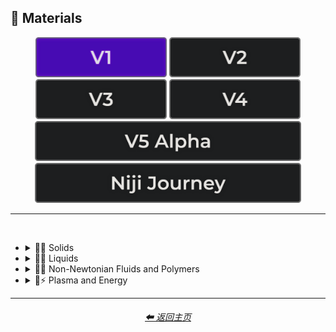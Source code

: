 <h2>🧱 Materials</h2>

<div align="center">

[<img src="/Images/Repo_Parts/Buttons/Version_Buttons/button_version_V1_active.webp?raw=true" alt="MidJourney V1" height="64" />](/Pages/MJ_V1/Style_Pages/Sphere/Materials.md)
[<img src="/Images/Repo_Parts/Buttons/Version_Buttons/button_version_V2_inactive.webp?raw=true" alt="MidJourney V2" height="64" />](/Pages/MJ_V2/Style_Pages/Sphere/Materials.md)
[<img src="/Images/Repo_Parts/Buttons/Version_Buttons/button_version_V3_inactive.webp?raw=true" alt="MidJourney V3" height="64" />](/Pages/MJ_V3/Style_Pages/Sphere/Materials.md)
[<img src="/Images/Repo_Parts/Buttons/Version_Buttons/button_version_V4_inactive.webp?raw=true" alt="MidJourney V4" height="64" />](/Pages/MJ_V4/Style_Pages/Just_The_Style/Materials.md)
<br>
[<img src="/Images/Repo_Parts/Buttons/Version_Buttons/button_version_V5_Alpha_inactive_half.webp?raw=true" alt="MidJourney V5" height="64" />](/Pages/MJ_V5/Style_Pages/Just_The_Style/Materials.md)
[<img src="/Images/Repo_Parts/Buttons/Version_Buttons/button_version_niji_inactive_half.webp?raw=true" alt="Niji Journey" height="64" />](/Pages/Niji_Journey/Style_Pages/Materials.md)


</div>

<hr>
<br>


- <details><summary>🧱💎 Solids</summary><p>

  - <details><summary>🧱🌳 Wood and Paper</summary><p><div align="center">

    | Wooden |
    | :-: |
    | <img src="/Images/MJ_V1/Midjourney_Styles_(sphere)/sphere_Wooden.webp?raw=true" width="256" /> |

    <br>
    
    | Cardboard | Paperboard |
    | :-: | :-: |
    | <img src="/Images/MJ_V1/Midjourney_Styles_(sphere)/sphere_Cardboard.webp?raw=true" width="256" /> | <img src="/Images/MJ_V1/Midjourney_Styles_(sphere)/sphere_Paperboard.webp?raw=true" width="256" /> |

    <br>
    
    | Paper | Construction Paper |
    | :-: | :-: |
    | <img src="/Images/MJ_V1/Midjourney_Styles_(sphere)/sphere_Paper.webp?raw=true" width="256" /> | <img src="/Images/MJ_V1/Midjourney_Styles_(sphere)/sphere_Construction_Paper.webp?raw=true" width="256" /> |

    <br>
    
    | Tissue Paper | Graph Paper | Kraft Paper |
    | :-: | :-: | :-: |
    | <img src="/Images/MJ_V1/Midjourney_Styles_(sphere)/sphere_Tissue_Paper.webp?raw=true" width="256" /> | <img src="/Images/MJ_V1/Midjourney_Styles_(sphere)/sphere_Graph_Paper.webp?raw=true" width="256" /> | <img src="/Images/MJ_V1/Midjourney_Styles_(sphere)/sphere_Kraft_Paper.webp?raw=true" width="256" /> |

    <br>
    
    | Wrapping Paper |
    | :-: |
    | <img src="/Images/MJ_V1/Midjourney_Styles_(sphere)/sphere_Wrapping_Paper.webp?raw=true" width="256" /> |

    </div></p></details>

  - <details><summary>🧱⛱ Soils</summary><p><div align="center">

    | Dirt | Clay |
    | :-: | :-: |
    | <img src="/Images/MJ_V1/Midjourney_Styles_(sphere)/sphere_Dirt.webp?raw=true" width="256" /> | <img src="/Images/MJ_V1/Midjourney_Styles_(sphere)/sphere_Clay.webp?raw=true" width="256" /> | 
    
    <br>
    
    | Mud | Mud Brick |
    | :-: | :-: |
    | <img src="/Images/MJ_V1/Midjourney_Styles_(sphere)/sphere_Mud.webp?raw=true" width="256" /> | <img src="/Images/MJ_V1/Midjourney_Styles_(sphere)/sphere_Mud_Brick.webp?raw=true" width="256" /> |
    
    <br>
    
    | Sand |
    | :-: |
    | <img src="/Images/MJ_V1/Midjourney_Styles_(sphere)/sphere_Sand.webp?raw=true" width="256" /> |

    </div></p></details>


  - <details><summary>🧱⛏ Stone and Minerals</summary><p><div align="center">

    | Stone | Cobblestone |
    | :-: | :-: |
    | <img src="/Images/MJ_V1/Midjourney_Styles_(sphere)/sphere_Stone.webp?raw=true" width="256" /> | <img src="/Images/MJ_V1/Midjourney_Styles_(sphere)/sphere_Cobblestone.webp?raw=true" width="256" /> |
    
    <br>
    
    | Sandstone | Basalt |
    | :-: | :-: |
    | <img src="/Images/MJ_V1/Midjourney_Styles_(sphere)/sphere_Sandstone.webp?raw=true" width="256" /> | <img src="/Images/MJ_V1/Midjourney_Styles_(sphere)/sphere_Basalt.webp?raw=true" width="256" /> |
    
    <br>
    
    | Marble |
    | :-: |
    | <img src="/Images/MJ_V1/Midjourney_Styles_(sphere)/sphere_Marble.webp?raw=true" width="256" /> |

    <br>
    
    | Brick |
    | :-: |
    | <img src="/Images/MJ_V1/Midjourney_Styles_(sphere)/sphere_Brick.webp?raw=true" width="256" /> |

    </div></p></details>


  - <details><summary>🧱🔩 Metal</summary><p><div align="center">

    | Metal | Liquid Metal |
    | :-: | :-: |
    | <img src="/Images/MJ_V1/Midjourney_Styles_(sphere)/sphere_Metal.webp?raw=true" width="256" /> | <img src="/Images/MJ_V1/Midjourney_Styles_(sphere)/sphere_Liquid_Metal.webp?raw=true" width="256" /> |
    
    <br>
    
    | Pewter | Copper |
    | :-: | :-: |
    | <img src="/Images/MJ_V1/Midjourney_Styles_(sphere)/sphere_Pewter.webp?raw=true" width="256" /> | <img src="/Images/MJ_V1/Midjourney_Styles_(sphere)/sphere_Copper.webp?raw=true" width="256" /> |
    
    <br>
    
    | Aluminum | Brushed Aluminum |
    | :-: | :-: |
    | <img src="/Images/MJ_V1/Midjourney_Styles_(sphere)/sphere_Aluminum.webp?raw=true" width="256" /> | <img src="/Images/MJ_V1/Midjourney_Styles_(sphere)/sphere_Brushed_Aluminum.webp?raw=true" width="256" /> |
    
    <br>

    | Bronze | Brass |
    | :-: | :-: |
    | <img src="/Images/MJ_V1/Midjourney_Styles_(sphere)/sphere_Bronze.webp?raw=true" width="256" /> | <img src="/Images/MJ_V1/Midjourney_Styles_(sphere)/sphere_Brass.webp?raw=true" width="256" /> |
    
    <br>
    
    | Iron |
    | :-: |
    | <img src="/Images/MJ_V1/Midjourney_Styles_(sphere)/sphere_Iron.webp?raw=true" width="256" /> |
    
    <br>
    
    | Steel | Stainless Steel |
    | :-: | :-: |
    | <img src="/Images/MJ_V1/Midjourney_Styles_(sphere)/sphere_Steel.webp?raw=true" width="256" /> | <img src="/Images/MJ_V1/Midjourney_Styles_(sphere)/sphere_Stainless_Steel.webp?raw=true" width="256" /> |
    
    <br>
    
    | Titanium | Anodized Titanium |
    | :-: | :-: |
    | <img src="/Images/MJ_V1/Midjourney_Styles_(sphere)/sphere_Titanium.webp?raw=true" width="256" /> | <img src="/Images/MJ_V1/Midjourney_Styles_(sphere)/sphere_Anodized_Titanium.webp?raw=true" width="256" /> |

    <br>
    
    | Silver |
    | :-: |
    | <img src="/Images/MJ_V1/Midjourney_Styles_(sphere)/sphere_Silver.webp?raw=true" width="256" /> |
    
    <br>
    
    | Gold | Platinum |
    | :-: | :-: |
    | <img src="/Images/MJ_V1/Midjourney_Styles_(sphere)/sphere_Gold.webp?raw=true" width="256" /> | <img src="/Images/MJ_V1/Midjourney_Styles_(sphere)/sphere_Platinum.webp?raw=true" width="256" /> |
    
    <br>
    
    | Zirconium | Cubic Zirconium |
    | :-: | :-: |
    | <img src="/Images/MJ_V1/Midjourney_Styles_(sphere)/sphere_Zirconium.webp?raw=true" width="256" /> | <img src="/Images/MJ_V1/Midjourney_Styles_(sphere)/sphere_Cubic_Zirconium.webp?raw=true" width="256" /> |
    
    <br>
    
    | Copper-Sulfate |
    | :-: |
    | <img src="/Images/MJ_V1/Midjourney_Styles_(sphere)/sphere_Copper-Sulfate.webp?raw=true" width="256" /> |

    </div></p></details>


  - <details><summary>🧱💎 Glass and Crystal</summary><p><div align="center">

    | Glassy | Stained Glass |
    | :-: | :-: |
    | <img src="/Images/MJ_V1/Midjourney_Styles_(sphere)/sphere_Glassy.webp?raw=true" width="256" /> | <img src="/Images/MJ_V1/Midjourney_Styles_(sphere)/sphere_Stained_Glass.webp?raw=true" width="256" /> |
    
    <br>
    
    | Seaglass | Obsidian |
    | :-: | :-: |
    | <img src="/Images/MJ_V1/Midjourney_Styles_(sphere)/sphere_Seaglass.webp?raw=true" width="256" /> | <img src="/Images/MJ_V1/Midjourney_Styles_(sphere)/sphere_Obsidian.webp?raw=true" width="256" /> |
    
    <br>
    
    | Crystalline |
    | :-: |
    | <img src="/Images/MJ_V1/Midjourney_Styles_(sphere)/sphere_Crystalline.webp?raw=true" width="256" /> |
    
    <br>

    | Diamond | Herkimer Diamond | Amethyst |
    | :-: | :-: | :-: |
    | <img src="/Images/MJ_V1/Midjourney_Styles_(sphere)/sphere_Diamond.webp?raw=true" width="256" /> | <img src="/Images/MJ_V1/Midjourney_Styles_(sphere)/sphere_Herkimer_Diamond.webp?raw=true" width="256" /> | <img src="/Images/MJ_V1/Midjourney_Styles_(sphere)/sphere_Amethyst.webp?raw=true" width="256" /> |

    <br>

    | Quartz | Smoky Quartz | Milky Quartz |
    | :-: | :-: | :-: |
    | <img src="/Images/MJ_V1/Midjourney_Styles_(sphere)/sphere_Quartz.webp?raw=true" width="256" /> | <img src="/Images/MJ_V1/Midjourney_Styles_(sphere)/sphere_Smoky_Quartz.webp?raw=true" width="256" /> | <img src="/Images/MJ_V1/Midjourney_Styles_(sphere)/sphere_Milky_Quartz.webp?raw=true" width="256" /> |

    <br>

    | Pearl | Fluorite |
    | :-: | :-: |
    | <img src="/Images/MJ_V1/Midjourney_Styles_(sphere)/sphere_Pearl.webp?raw=true" width="256" /> | <img src="/Images/MJ_V1/Midjourney_Styles_(sphere)/sphere_Fluorite.webp?raw=true" width="256" /> |

    <br>
    
    | Lapis Lazuli |
    | :-: |
    | <img src="/Images/MJ_V1/Midjourney_Styles_(sphere)/sphere_Lapis_Lazuli.webp?raw=true" width="256" /> |
    
    <br>
    
    | Opal | Opalite |
    | :-: | :-: |
    | <img src="/Images/MJ_V1/Midjourney_Styles_(sphere)/sphere_Opal.webp?raw=true" width="256" /> | <img src="/Images/MJ_V1/Midjourney_Styles_(sphere)/sphere_Opalite.webp?raw=true" width="256" /> |
    
    <br>
    
    | Topaz | Agate |
    | :-: | :-: |
    | <img src="/Images/MJ_V1/Midjourney_Styles_(sphere)/sphere_Topaz.webp?raw=true" width="256" /> | <img src="/Images/MJ_V1/Midjourney_Styles_(sphere)/sphere_Agate.webp?raw=true" width="256" /> |

    </div></p></details>


  - <details><summary>🧱👚 Cloth</summary><p><div align="center">

    | Cloth | Cotton |
    | :-: | :-: |
    | <img src="/Images/MJ_V1/Midjourney_Styles_(sphere)/sphere_Cloth.webp?raw=true" width="256" /> | <img src="/Images/MJ_V1/Midjourney_Styles_(sphere)/sphere_Cotton.webp?raw=true" width="256" /> |

    <br>
    
    | Denim |
    | :-: |
    | <img src="/Images/MJ_V1/Midjourney_Styles_(sphere)/sphere_Denim.webp?raw=true" width="256" /> |
    
    <br>
    
    | Felt |
    | :-: |
    | <img src="/Images/MJ_V1/Midjourney_Styles_(sphere)/sphere_Felt.webp?raw=true" width="256" /> |

    <br>
    
    | Spider Web |
    | :-: |
    | <img src="/Images/MJ_V1/Midjourney_Styles_(sphere)/sphere_Spider_Web.webp?raw=true" width="256" /> |

    </div></p></details>


  - <details><summary>🧱🥤 Plastic and Foam</summary><p><div align="center">

    | Plastic | Lego |
    | :-: | :-: |
    | <img src="/Images/MJ_V1/Midjourney_Styles_(sphere)/sphere_Plastic.webp?raw=true" width="256" /> | <img src="/Images/MJ_V1/Midjourney_Styles_(sphere)/sphere_Lego.webp?raw=true" width="256" /> |
    
    <br>
    
    | Shrink Wrap |
    | :-: |
    | <img src="/Images/MJ_V1/Midjourney_Styles_(sphere)/sphere_Shrink_Wrap.webp?raw=true" width="256" /> |
    
    <br>
    
    | Styrofoam |
    | :-: |
    | <img src="/Images/MJ_V1/Midjourney_Styles_(sphere)/sphere_Styrofoam.webp?raw=true" width="256" /> |

    </div></p></details>


  - <details><summary>🧱🧤 Rubber</summary><p><div align="center">

    | Rubber |
    | :-: |
    | <img src="/Images/MJ_V1/Midjourney_Styles_(sphere)/sphere_Rubber.webp?raw=true" width="256" /> |
    
    <br>
    
    | Linoleum |
    | :-: |
    | <img src="/Images/MJ_V1/Midjourney_Styles_(sphere)/sphere_Linoleum.webp?raw=true" width="256" /> |

    </div></p></details>

  - <details><summary>🧱🍮 Gelatinous and Spongy</summary><p><div align="center">

    | Gel | Aerogel |
    | :-: | :-: |
    | <img src="/Images/MJ_V1/Midjourney_Styles_(sphere)/sphere_Gel.webp?raw=true" width="256" /> | <img src="/Images/MJ_V1/Midjourney_Styles_(sphere)/sphere_Aerogel.webp?raw=true" width="256" /> |
    
    | Sponge |
    | :-: |
    | <img src="/Images/MJ_V1/Midjourney_Styles_(sphere)/sphere_Sponge.webp?raw=true" width="256" /> |

    </div></p></details>

  - <details><summary>🧱🕯 Wax</summary><p><div align="center">

    | Wax |
    | :-: |
    | <img src="/Images/MJ_V1/Midjourney_Styles_(sphere)/sphere_Wax.webp?raw=true" width="256" /> |

    </div></p></details>


  - <details><summary>🧱🧊 Ice and Snow</summary><p><div align="center">

    | Ice |
    | :-: |
    | <img src="/Images/MJ_V1/Midjourney_Styles_(sphere)/sphere_Ice.webp?raw=true" width="256" /> |
    
    <br>
    
    | Snow |
    | :-: |
    | <img src="/Images/MJ_V1/Midjourney_Styles_(sphere)/sphere_Snow.webp?raw=true" width="256" /> |
    
    </div></p></details>

  - <details><summary>🧱🐱 Hair and Fur</summary><p><div align="center">

    | Hairy |
    | :-: |
    | <img src="/Images/MJ_V1/Midjourney_Styles_(sphere)/sphere_Hairy.webp?raw=true" width="256" /> |
    
    <br>
    
    | Feathers |
    | :-: |
    | <img src="/Images/MJ_V1/Midjourney_Styles_(sphere)/sphere_Feathers.webp?raw=true" width="256" /> |

    </div></p></details>


  - <details><summary>🧱 Other Solids</summary><p><div align="center">

    | Amber | Ivory |
    | :-: | :-: |
    | <img src="/Images/MJ_V1/Midjourney_Styles_(sphere)/sphere_Amber.webp?raw=true" width="256" /> | <img src="/Images/MJ_V1/Midjourney_Styles_(sphere)/sphere_Ivory.webp?raw=true" width="256" /> |

    </div></p></details>

  </p></details>


- <details><summary>🧱💧 Liquids</summary><p><div align="center">

    | Liquid | Water | Liquid Crystal |
    | :-: | :-: | :-: |
    | <img src="/Images/MJ_V1/Midjourney_Styles_(sphere)/sphere_Liquid.webp?raw=true" width="256" /> | <img src="/Images/MJ_V1/Midjourney_Styles_(sphere)/sphere_Water.webp?raw=true" width="256" /> | <img src="/Images/MJ_V1/Midjourney_Styles_(sphere)/sphere_Liquid_Crystal.webp?raw=true" width="256" /> |
    
    <br>
    
    | Lava |
    | :-: |
    | <img src="/Images/MJ_V1/Midjourney_Styles_(sphere)/sphere_Lava.webp?raw=true" width="256" /> |

    <br>
    
    | Ferro Fluid |
    | :-: |
    | <img src="/Images/MJ_V1/Midjourney_Styles_(sphere)/sphere_Ferro_Fluid.webp?raw=true" width="256" /> |
    
    <br>

    | Sea Foam |
    | :-: |
    | <img src="/Images/MJ_V1/Midjourney_Styles_(sphere)/sphere_Sea_Foam.webp?raw=true" width="256" /> |
    
  </div></p></details>


- <details><summary>🧱🧪 Non-Newtonian Fluids and Polymers</summary><p>

  - <details><summary>🧱⚗️ Slime and Putty</summary><p><div align="center">

    | Slime | Flubber |
    | :-: | :-: |
    | <img src="/Images/MJ_V1/Midjourney_Styles_(sphere)/sphere_Slime.webp?raw=true" width="256" /> | <img src="/Images/MJ_V1/Midjourney_Styles_(sphere)/sphere_Flubber.webp?raw=true" width="256" /> |

    </div></p></details>


  - <details><summary>🧱🩹 Tape and Adhesives</summary><p><div align="center">

    | Clear Tape |
    | :-: |
    | <img src="/Images/MJ_V1/Midjourney_Styles_(sphere)/sphere_Clear_Tape.webp?raw=true" width="256" /> |
    
    <br>
    
    | Duct Tape |
    | :-: |
    | <img src="/Images/MJ_V1/Midjourney_Styles_(sphere)/sphere_Duct_Tape.webp?raw=true" width="256" /> |
    
    <br>
    
    | Kapton Tape |
    | :-: |
    | <img src="/Images/MJ_V1/Midjourney_Styles_(sphere)/sphere_Kapton_Tape.webp?raw=true" width="256" /> |
    
    <br>
    
    | Epoxy |
    | :-: |
    | <img src="/Images/MJ_V1/Midjourney_Styles_(sphere)/sphere_Epoxy.webp?raw=true" width="256" /> |

    </div></p></details>


  - <details><summary>🧱🧪 Other Non-Newtonian Fluids and Polymers</summary><p><div align="center">

    | Orbeez |
    | :-: |
    | <img src="/Images/MJ_V1/Midjourney_Styles_(sphere)/sphere_Orbeez.webp?raw=true" width="256" /> |

    </div></p></details>

  </p></details>


- <details><summary>🧱⚡ Plasma and Energy</summary><p><div align="center">
    
    | Lightning |
    | :-: |
    | <img src="/Images/MJ_V1/Midjourney_Styles_(sphere)/sphere_Lightning.webp?raw=true" width="256" /> |
    
    <br>
    
    | Fire |
    | :-: |
    | <img src="/Images/MJ_V1/Midjourney_Styles_(sphere)/sphere_Fire.webp?raw=true" width="256" /> |

    | Firework |
    | :-: |
    | <img src="/Images/MJ_V1/Midjourney_Styles_(sphere)/sphere_Firework.webp?raw=true" width="256" /> |

  </div></p></details>

<hr>
<div align="center">
    <h6><a href="/README.md">⬅ 返回主页</a></h6>
</div>